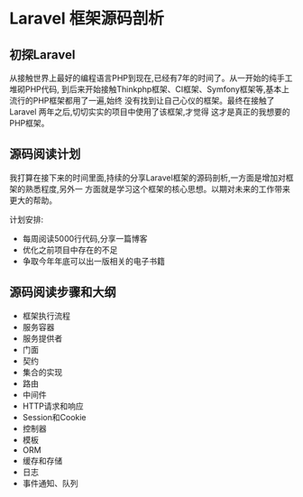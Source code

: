 # Laravel 框架源码剖析

## 初探Laravel

从接触世界上最好的编程语言PHP到现在,已经有7年的时间了。从一开始的纯手工堆砌PHP代码,
到后来开始接触Thinkphp框架、CI框架、Symfony框架等,基本上流行的PHP框架都用了一遍,始终
没有找到让自己心仪的框架。最终在接触了Laravel 两年之后,切切实实的项目中使用了该框架,才觉得
这才是真正的我想要的PHP框架。

## 源码阅读计划

我打算在接下来的时间里面,持续的分享Laravel框架的源码剖析,一方面是增加对框架的熟悉程度,另外一
方面就是学习这个框架的核心思想。以期对未来的工作带来更大的帮助。

计划安排:

* 每周阅读5000行代码,分享一篇博客
* 优化之前项目中存在的不足
* 争取今年年底可以出一版相关的电子书籍

## 源码阅读步骤和大纲
* 框架执行流程
* 服务容器
* 服务提供者
* 门面
* 契约
* 集合的实现
* 路由
* 中间件
* HTTP请求和响应
* Session和Cookie
* 控制器
* 模板
* ORM
* 缓存和存储
* 日志
* 事件通知、队列


